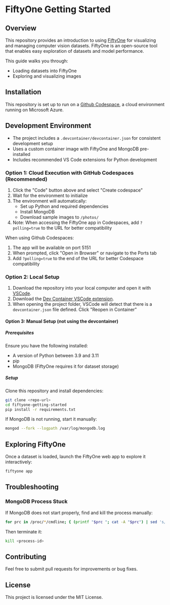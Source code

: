 # FiftyOne Getting Started

## Overview
This repository provides an introduction to using [FiftyOne](https://voxel51.com/fiftyone/) for visualizing and managing computer vision datasets. FiftyOne is an open-source tool that enables easy exploration of datasets and model performance.

This guide walks you through:
- Loading datasets into FiftyOne
- Exploring and visualizing images


## Installation

This repository is set up to run on a [Github Codespace](https://github.com/features/codespaces), a cloud environment running on Microsoft Azure. 

## Development Environment
- The project includes a `.devcontainer/devcontainer.json` for consistent development setup
- Uses a custom container image with FiftyOne and MongoDB pre-installed
- Includes recommended VS Code extensions for Python development

### Option 1: Cloud Execution with GitHub Codespaces (Recommended)
1. Click the "Code" button above and select "Create codespace"
2. Wait for the environment to initialize
3. The environment will automatically:
   - Set up Python and required dependencies
   - Install MongoDB
   - Download sample images to `/photos/`
4. Note: When accessing the FiftyOne app in Codespaces, add `?polling=true` to the URL for better compatibility

When using Github Codespaces:
1. The app will be available on port 5151
2. When prompted, click "Open in Browser" or navigate to the Ports tab
3. Add `?polling=true` to the end of the URL for better Codespace compatibility

### Option 2: Local Setup 

1. Download the repository into your local computer and open it with [VSCode](https://code.visualstudio.com/).
2. Download the [Dev Container VSCode extension](https://marketplace.visualstudio.com/items?itemName=ms-vscode-remote.remote-containers).
2. When opening the project folder, VSCode will detect that there is a `devcontainer.json` file defined. Click "Reopen in Container"


#### Option 3: Manual Setup (not using the devcontainer)
##### Prerequisites
Ensure you have the following installed:
- A version of Python between 3.9 and 3.11
- pip
- MongoDB (FiftyOne requires it for dataset storage)

##### Setup
Clone this repository and install dependencies:
```sh
git clone <repo-url>
cd fiftyone-getting-started
pip install -r requirements.txt
```

If MongoDB is not running, start it manually:
```sh
mongod --fork --logpath /var/log/mongodb.log
```


## Exploring FiftyOne
Once a dataset is loaded, launch the FiftyOne web app to explore it interactively:
```sh
fiftyone app
```

## Troubleshooting
### MongoDB Process Stuck
If MongoDB does not start properly, find and kill the process manually:
```sh
for prc in /proc/*/cmdline; { (printf "$prc "; cat -A "$prc") | sed 's/\^@/ /g;s|/proc/||;s|/cmdline||'; echo; } | grep mongo
```
Then terminate it:
```sh
kill <process-id>
```

## Contributing
Feel free to submit pull requests for improvements or bug fixes.

## License
This project is licensed under the MIT License.